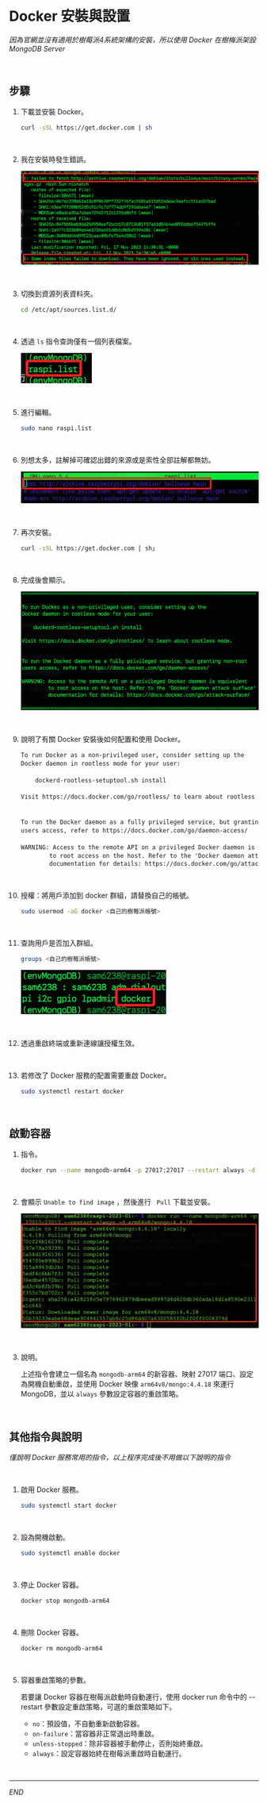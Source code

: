 # Docker 安裝與設置

_因為官網並沒有適用於樹莓派4系統架構的安裝，所以使用 Docker 在樹梅派架設 MongoDB Server_

<br>

## 步驟

1. 下載並安裝 Docker。

    ```bash
    curl -sSL https://get.docker.com | sh
    ```

<br>

2. 我在安裝時發生錯誤。

    ![](images/img_34.png)

<br>

3. 切換到資源列表資料夾。

    ```bash
    cd /etc/apt/sources.list.d/
    ```

<br>

4. 透過 `ls` 指令查詢僅有一個列表檔案。
   
    ![](images/img_35.png)

<br>

5. 進行編輯。

    ```bash
    sudo nano raspi.list
    ```

<br>

6. 別想太多，註解掉可確認出錯的來源或是索性全部註解都無妨。

    ![](images/img_36.png)

<br>

7. 再次安裝。

    ```bash
    curl -sSL https://get.docker.com | sh」
    ```

<br>

8. 完成後會顯示。

    ![](images/img_37.png)

<br>

9. 說明了有關 Docker 安裝後如何配置和使用 Docker。

    ```txt
    To run Docker as a non-privileged user, consider setting up the
    Docker daemon in rootless mode for your user:

        dockerd-rootless-setuptool.sh install

    Visit https://docs.docker.com/go/rootless/ to learn about rootless mode.


    To run the Docker daemon as a fully privileged service, but granting non-root
    users access, refer to https://docs.docker.com/go/daemon-access/

    WARNING: Access to the remote API on a privileged Docker daemon is equivalent
            to root access on the host. Refer to the 'Docker daemon attack surface'
            documentation for details: https://docs.docker.com/go/attack-surface/
    ```

<br>

10. 授權：將用戶添加到 docker 群組，請替換自己的帳號。

    ```bash
    sudo usermod -aG docker <自己的樹莓派帳號>
    ```

<br>

11. 查詢用戶是否加入群組。

    ```bash
    groups <自己的樹莓派帳號>
    ```

    ![](images/img_38.png)

<br>

12. 透過重啟終端或重新連線讓授權生效。

<br>

13. 若修改了 Docker 服務的配置需要重啟 Docker。
    ```bash
    sudo systemctl restart docker
    ```

<br>

## 啟動容器

1. 指令。

    ```bash
    docker run --name mongodb-arm64 -p 27017:27017 --restart always -d arm64v8/mongo:4.4.18
    ```

<br>

2. 會顯示 `Unable to find image` ，然後進行 ` Pull` 下載並安裝。

    ![](images/img_61.png)

<br>

3. 說明。

   上述指令會建立一個名為 `mongodb-arm64` 的新容器、映射 27017 端口、設定為開機自動重啟，並使用 Docker 映像 `arm64v8/mongo:4.4.18` 來運行 MongoDB，並以 `always` 參數設定容器的重啟策略。

<br>


## 其他指令與說明

_僅說明 Docker 服務常用的指令，以上程序完成後不用做以下說明的指令_

<br>

1. 啟用 Docker 服務。

    ```bash
    sudo systemctl start docker
    ```

<br>

2. 設為開機啟動。

    ```bash
    sudo systemctl enable docker
    ```

<br>

3. 停止 Docker 容器。

    ```bash
    docker stop mongodb-arm64
    ```

<br>

4. 刪除 Docker 容器。

    ```bash
    docker rm mongodb-arm64
    ```

<br>

5. 容器重啟策略的參數。

    若要讓 Docker 容器在樹莓派啟動時自動運行，使用 docker run 命令中的 --restart 參數設定重啟策略，可選的重啟策略如下。

    - `no`：預設值，不自動重新啟動容器。
    - `on-failure`：當容器非正常退出時重啟。
    - `unless-stopped`：除非容器被手動停止，否則始終重啟。
    - `always`：設定容器始終在樹莓派重啟時自動運行。

<br>

---

_END_